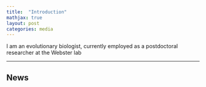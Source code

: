 ```yaml
---
title:  "Introduction"
mathjax: true
layout: post
categories: media
---
```



I am an evolutionary biologist, currently employed as a postdoctoral researcher at the Webster lab






------------------------------------------------------------------------------------------------------

## News
